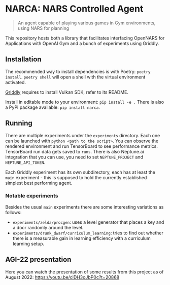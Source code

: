 # NARCA: NARS Controlled Agent
> An agent capable of playing various games in Gym environments, using NARS for planning

This repository hosts both a library that facilitates interfacing OpenNARS for Applications with OpenAI Gym and
a bunch of experiments using Griddly.

## Installation
The recommended way to install dependencies is with Poetry: `poetry install`. `poetry shell` will open a shell with the virtual environment activated.

[Griddly](https://github.com/Bam4d/Griddly) requires to install Vulkan SDK, refer to its README.

Install in editable mode to your environment: `pip install -e .`
There is also a PyPI package available: `pip install narca`.

## Running
There are multiple experiments under the `experiments` directory. Each one can be launched with `python <path to the script>`. You can observe the rendered environment
and run TensorBoard to see performance metrics. TensorBoard run data gets saved to `runs`.
There is also Neptune.ai integration that you can use, you need to set `NEPTUNE_PROJECT` and `NEPTUNE_API_TOKEN`.

Each Griddly experiment has its own subdirectory, each has at least the `main` experiment - this is supposed to hold the currently established simplest best performing agent.

### Notable experiments
Besides the usual `main` experiments there are some interesting variations as follows:
- `experiments/zelda/procgen`: uses a level generator that places a key and a door randomly around the level.
- `experiments/drunk_dwarf/curriculum_learning`: tries to find out whether there is a measurable gain in learning efficiency with a curriculum learning setup.

## AGI-22 presentation
Here you can watch the presentation of some results from this project as of August 2022: https://youtu.be/ciDH3oJbP0c?t=20868
